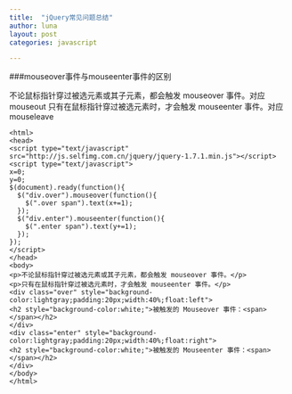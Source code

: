 ```yaml
---
title:  "jQuery常见问题总结"
author: luna
layout: post
categories: javascript

---
```



###mouseover事件与mouseenter事件的区别

不论鼠标指针穿过被选元素或其子元素，都会触发 mouseover 事件。对应mouseout
只有在鼠标指针穿过被选元素时，才会触发 mouseenter 事件。对应mouseleave

	<html>
	<head>
	<script type="text/javascript" src="http://js.selfimg.com.cn/jquery/jquery-1.7.1.min.js"></script>
	<script type="text/javascript">
	x=0;
	y=0;
	$(document).ready(function(){
	  $("div.over").mouseover(function(){
	    $(".over span").text(x+=1);
	  });
	  $("div.enter").mouseenter(function(){
	    $(".enter span").text(y+=1);
	  });
	});
	</script>
	</head>
	<body>
	<p>不论鼠标指针穿过被选元素或其子元素，都会触发 mouseover 事件。</p>
	<p>只有在鼠标指针穿过被选元素时，才会触发 mouseenter 事件。</p>
	<div class="over" style="background-color:lightgray;padding:20px;width:40%;float:left">
	<h2 style="background-color:white;">被触发的 Mouseover 事件：<span></span></h2>
	</div>
	<div class="enter" style="background-color:lightgray;padding:20px;width:40%;float:right">
	<h2 style="background-color:white;">被触发的 Mouseenter 事件：<span></span></h2>
	</div>
	</body>
	</html>
	
